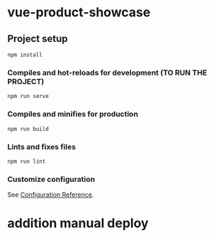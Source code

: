 # vue-product-showcase

## Project setup
```
npm install
```

### Compiles and hot-reloads for development (TO RUN THE PROJECT)
```
npm run serve
```

### Compiles and minifies for production
```
npm run build
```

### Lints and fixes files
```
npm run lint
```

### Customize configuration
See [Configuration Reference](https://cli.vuejs.org/config/).


#  addition manual deploy
